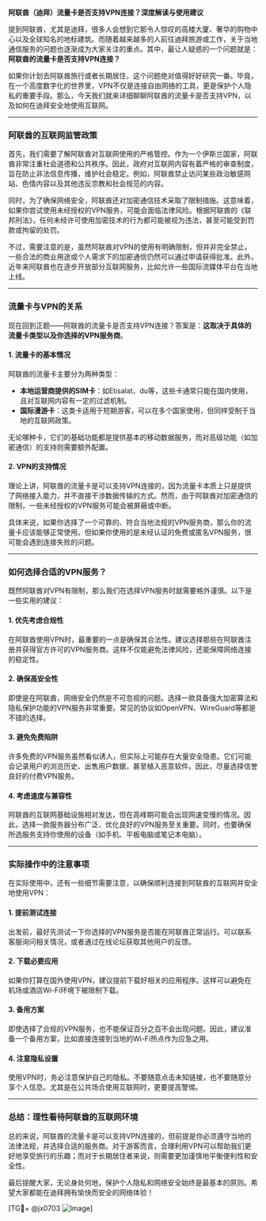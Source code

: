 **阿联酋（迪拜）流量卡是否支持VPN连接？深度解读与使用建议**

提到阿联酋，尤其是迪拜，很多人会想到它那令人惊叹的高楼大厦、奢华的购物中心以及全球知名的地标建筑。而随着越来越多的人前往迪拜旅游或工作，关于当地通信服务的问题也逐渐成为大家关注的重点。其中，最让人疑惑的一个问题就是：**阿联酋的流量卡是否支持VPN连接？**

如果你计划去阿联酋旅行或者长期居住，这个问题绝对值得好好研究一番。毕竟，在一个高度数字化的世界里，VPN不仅是连接自由网络的工具，更是保护个人隐私的重要手段。那么，今天我们就来详细聊聊阿联酋的流量卡是否支持VPN，以及如何在迪拜安全地使用互联网。

---

### **阿联酋的互联网监管政策**

首先，我们需要了解阿联酋对互联网使用的严格管控。作为一个伊斯兰国家，阿联酋非常注重社会道德和公共秩序。因此，政府对互联网内容有着严格的审查制度，旨在防止非法信息传播，维护社会稳定。例如，阿联酋禁止访问某些政治敏感网站、色情内容以及其他违反宗教和社会规范的内容。

同时，为了确保网络安全，阿联酋还对加密通信技术采取了限制措施。这意味着，如果你尝试使用未经授权的VPN服务，可能会面临法律风险。根据阿联酋的《联邦刑法》，任何未经许可使用加密技术的行为都可能被视为违法，甚至可能受到罚款或拘留的处罚。

不过，需要注意的是，虽然阿联酋对VPN的使用有明确限制，但并非完全禁止。一些合法的商业用途或个人需求下的加密通信仍然可以通过申请获得批准。此外，近年来阿联酋也在逐步开放部分互联网服务，比如允许一些国际流媒体平台在当地上线。

---

### **流量卡与VPN的关系**

现在回到正题——阿联酋的流量卡是否支持VPN连接？答案是：**这取决于具体的流量卡类型以及你选择的VPN服务商**。

#### **1. 流量卡的基本情况**
阿联酋的流量卡主要分为两种类型：
- **本地运营商提供的SIM卡**：如Etisalat、du等，这些卡通常只能在国内使用，且对互联网内容有一定的过滤机制。
- **国际漫游卡**：这类卡适用于短期游客，可以在多个国家使用，但同样受制于当地的互联网政策。

无论哪种卡，它们的基础功能都是提供基本的移动数据服务，而对高级功能（如加密通信）的支持则需要额外配置。

#### **2. VPN的支持情况**
理论上讲，阿联酋的流量卡是可以支持VPN连接的，因为流量卡本质上只是提供了网络接入能力，并不直接干涉数据传输的方式。然而，由于阿联酋对加密通信的限制，一些未经授权的VPN服务可能会被屏蔽或中断。

具体来说，如果你选择了一个可靠的、符合当地法规的VPN服务商，那么你的流量卡应该能够正常使用。但如果你使用的是未经认证的免费或匿名VPN服务，很可能会遇到连接失败的问题。

---

### **如何选择合适的VPN服务？**

既然阿联酋对VPN有限制，那么我们在选择VPN服务时就需要格外谨慎。以下是一些实用的建议：

#### **1. 优先考虑合规性**
在阿联酋使用VPN时，最重要的一点是确保其合法性。建议选择那些在阿联酋注册并获得官方许可的VPN服务商。这样不仅能避免法律风险，还能保障网络连接的稳定性。

#### **2. 确保高安全性**
即使是在阿联酋，网络安全仍然是不可忽视的问题。选择一款具备强大加密算法和隐私保护功能的VPN服务非常重要。常见的协议如OpenVPN、WireGuard等都是不错的选择。

#### **3. 避免免费陷阱**
许多免费的VPN服务虽然看似诱人，但实际上可能存在大量安全隐患。它们可能会记录用户的浏览历史、出售用户数据，甚至植入恶意软件。因此，尽量选择信誉良好的付费VPN服务。

#### **4. 考虑速度与兼容性**
阿联酋的互联网基础设施相对发达，但在高峰期可能会出现网速变慢的情况。因此，选择一款服务器分布广泛、优化良好的VPN服务至关重要。同时，也要确保所选服务支持你使用的设备（如手机、平板电脑或笔记本电脑）。

---

### **实际操作中的注意事项**

在实际使用中，还有一些细节需要注意，以确保顺利连接到阿联酋的互联网并安全地使用VPN：

#### **1. 提前测试连接**
出发前，最好先测试一下你选择的VPN服务是否能在阿联酋正常运行。可以联系客服询问相关情况，或者通过在线论坛获取其他用户的反馈。

#### **2. 下载必要应用**
如果你打算在国外使用VPN，建议提前下载好相关的应用程序。这样可以避免在机场或酒店Wi-Fi环境下被限制下载。

#### **3. 备用方案**
即使选择了合规的VPN服务，也不能保证百分之百不会出现问题。因此，建议准备一个备用方案，比如直接连接到当地的Wi-Fi热点作为应急之用。

#### **4. 注意隐私设置**
使用VPN时，务必注意保护自己的隐私。不要随意点击未知链接，也不要随意分享个人信息。尤其是在公共场合使用互联网时，更要提高警惕。

---

### **总结：理性看待阿联酋的互联网环境**

总的来说，阿联酋的流量卡是可以支持VPN连接的，但前提是你必须遵守当地的法律法规，并选择合适的服务商。对于游客而言，合理利用VPN可以帮助我们更好地享受旅行的乐趣；而对于长期居住者来说，则需要更加谨慎地平衡便利性和安全性。

最后提醒大家，无论身处何地，保护个人隐私和网络安全始终是最基本的原则。希望大家都能在迪拜拥有愉快而安全的网络体验！

[TG💪+ @jx0703 ![Image](https://github.com/user-attachments/assets/dbca1d08-cadb-493c-b0ec-ad6f7a83f270)]